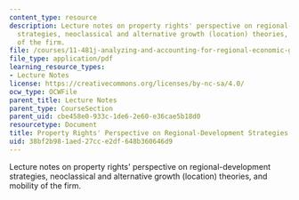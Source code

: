 ```yaml
---
content_type: resource
description: Lecture notes on property rights' perspective on regional-development
  strategies, neoclassical and alternative growth (location) theories, and mobility
  of the firm.
file: /courses/11-481j-analyzing-and-accounting-for-regional-economic-growth-spring-2009/38bf2b981aed27cce2df648b360646d9_MIT11_481Js09_lec03.pdf
file_type: application/pdf
learning_resource_types:
- Lecture Notes
license: https://creativecommons.org/licenses/by-nc-sa/4.0/
ocw_type: OCWFile
parent_title: Lecture Notes
parent_type: CourseSection
parent_uid: cbe458e0-933c-1de6-2e60-e36cae5b18d0
resourcetype: Document
title: Property Rights' Perspective on Regional-Development Strategies
uid: 38bf2b98-1aed-27cc-e2df-648b360646d9
---
```

Lecture notes on property rights' perspective on regional-development strategies, neoclassical and alternative growth (location) theories, and mobility of the firm.